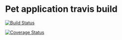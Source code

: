 # Pet application travis build

[![Build Status](https://travis-ci.org/Njaya2019/pet_app.svg?branch=master)](https://travis-ci.org/Njaya2019/pet_app)


[![Coverage Status](https://coveralls.io/repos/github/Njaya2019/pet_app/badge.svg?branch=master)](https://coveralls.io/github/Njaya2019/pet_app?branch=master)

